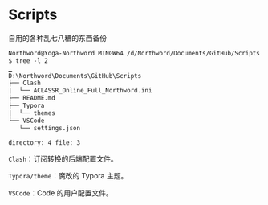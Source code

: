 # Scripts
自用的各种乱七八糟的东西备份

```txt
Northword@Yoga-Northword MINGW64 /d/Northword/Documents/GitHub/Scripts (main)
$ tree -l 2
▁
D:\Northword\Documents\GitHub\Scripts
├── Clash
|  └── ACL4SSR_Online_Full_Northword.ini
├── README.md
├── Typora
|  └── themes
└── VSCode
   └── settings.json

directory: 4 file: 3
```

`Clash`：订阅转换的后端配置文件。

`Typora/theme`：魔改的 Typora 主题。

`VSCode`：Code 的用户配置文件。
